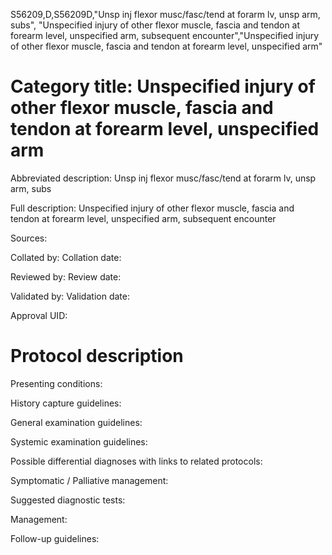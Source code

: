 S56209,D,S56209D,"Unsp inj flexor musc/fasc/tend at forarm lv, unsp arm, subs", "Unspecified injury of other flexor muscle, fascia and tendon at forearm level, unspecified arm, subsequent encounter","Unspecified injury of other flexor muscle, fascia and tendon at forearm level, unspecified arm"
# Category title: Unspecified injury of other flexor muscle, fascia and tendon at forearm level, unspecified arm

Abbreviated description: Unsp inj flexor musc/fasc/tend at forarm lv, unsp arm, subs

Full description: Unspecified injury of other flexor muscle, fascia and tendon at forearm level, unspecified arm, subsequent encounter

Sources:

Collated by:
Collation date:

Reviewed by:
Review date:

Validated by:
Validation date:

Approval UID:

# Protocol description

Presenting conditions:

History capture guidelines:

General examination guidelines:

Systemic examination guidelines:

Possible differential diagnoses with links to related protocols:

Symptomatic / Palliative management:

Suggested diagnostic tests:

Management:

Follow-up guidelines:
